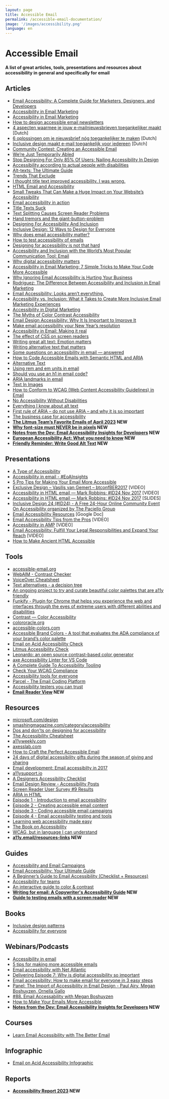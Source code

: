 ```yaml
---
layout: page
title: Accessible Email
permalink: /accessible-email-documentation/
image: '/images/accessibility.png'
language: en
---
```


# Accessible Email
**A list of great articles, tools, presentations and resources about accessibility in general and specifically for email**

## Articles
* [Email Accessibility: A Complete Guide for Marketers, Designers, and Developers](https://www.emailonacid.com/blog/article/email-development/email-accessibilty-in-2017/)
* [Accessibility in Email Marketing](https://mailchimp.com/resources/accessibility-in-email-marketing/)
* [Accessibility in Email Marketing](http://kb.mailchimp.com/campaigns/previews-and-tests/accessibility-in-email-marketing)
* [How to design accessible email newsletters](https://www.bbc.co.uk/gel/guidelines/how-to-design-accessible-email-newsletters)
* [4 aspecten waarmee je jouw e-mailnieuwsbrieven toegankelijker maakt](https://www.frankwatching.com/archive/2017/02/02/4-aspecten-waarmee-je-jouw-e-mailnieuwsbrieven-toegankelijker-maakt/) [Dutch]
* [6 oplossingen om je nieuwsbrief nóg toegankelijker te maken](https://www.frankwatching.com/archive/2017/02/09/6-oplossingen-om-je-nieuwsbrief-nog-toegankelijker-te-maken/) [Dutch]
* [Inclusive design maakt e-mail toegankelijk voor iedereen](https://www.emerce.nl/achtergrond/inclusive-design-maakt-e-mail-toegankelijk-voor-iedereen) [Dutch]
* [Community Contest: Creating an Accessible Email](https://litmus.com/community/discussions/6075-community-contest-creating-an-accessible-email)
* [We’re Just Temporarily Abled](https://uxmag.com/articles/we-re-just-temporarily-abled)
* [Stop Designing For Only 85% Of Users: Nailing Accessibility In Design](https://www.smashingmagazine.com/2017/10/nailing-accessibility-design/)
* [Accessibility according to actual people with disabilities](https://axesslab.com/accessibility-according-to-pwd/)
* [Alt-texts: The Ultimate Guide](https://axesslab.com/alt-texts/)
* [Trends That Exclude](https://axesslab.com/trends/)
* [I thought title text improved accessibility. I was wrong.](https://silktide.com/blog/accessibility/i-thought-title-text-improved-accessibility-i-was-wrong/)
* [HTML Email and Accessibility](https://css-tricks.com/html-email-accessibility/)
* [Small Tweaks That Can Make a Huge Impact on Your Website’s Accessibility](https://css-tricks.com/small-tweaks-can-make-huge-impact-websites-accessibility/)
* [Email accessibility in action](https://www.hteumeuleu.com/2018/email-accessibility-in-action/)
* [Title Texts Suck](https://axesslab.com/title-texts-suck/)
* [Text Splitting Causes Screen Reader Problems](https://axesslab.com/text-splitting/)
* [Hand tremors and the giant-button-problem](https://axesslab.com/hand-tremors/)
* [Designing For Accessibility And Inclusion](https://www.smashingmagazine.com/2018/04/designing-accessibility-inclusion/)
* [Inclusive Design: 12 Ways to Design for Everyone](https://www.shopify.co.uk/partners/blog/inclusive-design)
* [Why does email accessibility matter?](https://content.myemma.com/blog/why-does-email-accessibility-matter)
* [How to test accessibility of emails](https://cm.engineering/how-to-test-accessibility-of-emails-b68fed03f5f4)
* [Designing for accessibility is not that hard](https://uxdesign.cc/designing-for-accessibility-is-not-that-hard-c04cc4779d94)
* [Accessibility and Inclusion with the World’s Most Popular Communication Tool: Email](https://www.24a11y.com/2018/accessibility-and-inclusion-with-email/)
* [Why digital accessibility matters](https://www.invisionapp.com/inside-design/why-digital-accessibility-matters/)
* [Accessibility in Email Marketing: 7 Simple Tricks to Make Your Code More Accessible](https://www.litmus.com/blog/7-simple-tricks-to-make-your-email-code-more-accessible/)
* [Why Ignoring Email Accessibility is Hurting Your Business](https://optinmonster.com/why-ignoring-email-accessibility-is-hurting-your-business/)
* [Rodriguez: The Difference Between Accessibility and Inclusion in Email Marketing](https://www.onlyinfluencers.com/email-marketing-blog-posts/best-practice-email-strategy/entry/the-difference-between-accessibility-and-inclusion-in-email-marketing)
* [Email Accessibility: Looks aren’t everything.](https://explore.reallygoodemails.com/email-accessibility-looks-arent-everything-ad0b1f6af0a4)
* [Accessibility vs. Inclusion: What it Takes to Create More Inclusive Email Marketing Experiences](https://www.litmus.com/blog/accessibility-vs-inclusion-what-it-takes-to-create-more-inclusive-email-marketing-experiences/)
* [Accessibility in Digital Marketing](http://www.emaildesignreview.com/uncategorized/accessibility-in-digital-marketing-4148/)
* [The Myths of Color Contrast Accessibility](https://uxmovement.com/buttons/the-myths-of-color-contrast-accessibility/)
* [Email Design Accessibility: Why It Is Important to Improve It](https://designmodo.com/email-accessibility/)
* [Make email accessibility your New Year’s resolution](https://www.mailgun.com/blog/make-email-accessibility-your-new-years-resolution/)
* [Accessibility in Email: Making it real](https://paul-airy.medium.com/accessibility-in-email-making-it-real-31bd289d285c)
* [The effect of CSS on screen readers](https://uselessdivs.com/blog/the-effect-of-css-on-screen-readers)
* [Writing great alt text: Emotion matters](https://jakearchibald.com/2021/great-alt-text/)
* [Writing alternative text that matters](https://www.a11ywithlindsey.com/blog/writing-alternative-text-matters)
* [Some questions on accessibility in email — answered](https://paul-airy.medium.com/some-questions-on-accessibility-in-email-answered-7e231f375fd3)
* [How to Code Accessible Emails with Semantic HTML and ARIA](https://www.emailonacid.com/blog/article/email-development/how-to-code-accessible-emails/)
* [Alternative Text](https://webaim.org/techniques/alttext/)
* [Using rem and em units in email](https://www.goodemailcode.com/email-accessibility/rem-and-em)
* [Should you use an h1 in email code?](https://www.goodemailcode.com/email-accessibility/should-you-use-an-h1-in-email-code)
* [ARIA landmarks in email](https://www.goodemailcode.com/email-accessibility/aria-landmarks-in-html-email)
* [Text In Images](https://www.goodemailcode.com/email-accessibility/text-in-images)
* [How to Conform to WCAG (Web Content Accessibility Guidelines) in Email](https://webdesign.tutsplus.com/tutorials/apply-web-content-accessibility-guidelines-to-email--cms-39050)
* [No Accessibility Without Disabilities](https://yatil.net/blog/no-accessibility-without-disabilities)
* [Everything I know about alt text](https://www.maxkohler.com/posts/everything-i-know-about-alt-text)
* [First rule of ARIA – do not use ARIA – and why it is so important](https://cerovac.com/a11y/2020/09/first-rule-of-aria-do-not-use-aria-and-why-it-is-so-important/)
* [The business case for accessibility](https://tetralogical.com/blog/2022/04/05/business-case-for-accessibility/)
* **[The Litmus Team’s Favorite Emails of April 2023](https://www.litmus.com/blog/favorite-emails-april-2023) NEW**
* **[Why font-size must NEVER be in pixels](https://fedmentor.dev/posts/font-size-px/) NEW**
* **[Notes from the Dev: Email Accessibility Insights for Developers](https://www.emailonacid.com/blog/article/email-development/accessibility-insights-developers/) NEW**
* **[European Accessibility Act: What you need to know](https://www.craigabbott.co.uk/blog/european-accessibility-act-what-you-need-to-know/) NEW**
* **[Friendly Reminder: Write Good Alt Text](https://www.a11y.email/friendly-reminder-write-good-alt-text/) NEW**

## Presentations
* [A Type of Accessibility](https://www.slideshare.net/paulairy/a-type-of-accessibility-65004974)
* [Accessibility in email - #EoAInsights](https://www.slideshare.net/M_J_Robbins/accessibility-in-email-eoainsights)
* [5 Pro Tips for Making Your Email More Accessible](https://www.slideshare.net/eROIAgency/roledrinks-ams-meetup-5-pro-tips-for-making-your-email-more-accessible)
* [Exclusive Design – Vasilis van Gemert – btconfBER2017](https://www.youtube.com/watch?v=T7pJmrxcesI) [VIDEO]
* [Accessibility in HTML email — Mark Robbins: #ID24 Nov 2017](https://www.youtube.com/watch?v=NUaEhil4vrc&index=15&list=PLn7dsvRdQEfGvHBILiQDsrkVf3oo0-shO) [VIDEO]
* [Accessibility in HTML email — Mark Robbins: #ID24 Nov 2017](https://docs.google.com/presentation/d/1GvnKKKIFvjyzly5mvr_LLMKMgD4XNWgj1dlbIpSMkfE/edit#slide=id.g273d2bad7e_0_440) [SLIDES]
* [Inclusive Design 24 (#ID24) - A Free 24-Hour Online Community Event On Accessibility organized by The Paciello Group](https://www.inclusivedesign24.org/)
* [Email Accessibility Resources](https://docs.google.com/document/d/1wKvh0cpzwwnU5JsN8EnHNW2_PlrknzBQkPPqXGiZRcI/edit) [Google Doc]
* [Email Accessibility Tips from the Pros](https://litmus.com/resources/email-accessibility-tips-from-the-pros) [VIDEO]
* [Accessibility in AMP](https://www.youtube.com/watch?v=XPdmigsP0Sw&feature=youtu.be&t=2563) [VIDEO]
* [Email Accessibility: Fulfill Your Legal Responsibilities and Expand Your Reach](https://blogs.oracle.com/marketingcloud/post/email-accessibility-fulfill-your-legal-responsibilities-and-expand-your-reach) [VIDEO]
* [How to Make Ancient HTML Accessible](https://www.slideshare.net/StacyCarston/emails-how-to-make-ancient-html-accessible)

## Tools
* [accessible-email.org](https://www.accessible-email.org/)
* [WebAIM - Contrast Checker](https://webaim.org/resources/contrastchecker/)
* [VoiceOver Cheatsheet](https://twitter.com/mayabenari/status/822241555142426625)
* [Text alternatives - a decision tree](https://4syllables.com.au/articles/text-alternatives-decision-tree/)
* [An ongoing project to try and curate beautiful color palettes that are a11y friendly](https://www.randoma11y.com/)
* [Funkify - Plugin for Chrome that helps you experience the web and interfaces through the eyes of extreme users with different abilities and disabilities](https://www.funkify.org/)
* [Contrast — Color Accessibility](https://apps.apple.com/app/contrast/id1254981365?ign-mpt=uo%3D6&mt=12)
* [colororacle.org](http://colororacle.org/)
* [accessible-colors.com](https://accessible-colors.com/)
* [Accessible Brand Colors - A tool that evaluates the ADA compliance of your brand’s color palette](https://abc.useallfive.com/)
* [Email on Acid Accessibility Check](https://d1cr57qij2cwzh.cloudfront.net/wp-content/uploads/2018/11/Campaign-Precheck-Accessibility-Help-Center-Doc.pdf)
* [Litmus Accessibility Check](https://www.litmus.com/blog/accessible-email-made-easy-introducing-accessibility-checks-in-litmus/)
* [Leonardo: an open source contrast-based color generator](https://medium.com/@NateBaldwin/leonardo-an-open-source-contrast-based-color-generator-92d61b6521d2)
* [axe Accessibility Linter for VS Code](https://www.deque.com/blog/shift-further-left-with-deques-axe-linter-for-vs-code/)
* [A Complete Guide To Accessibility Tooling](https://www.smashingmagazine.com/2021/06/complete-guide-accessibility-tooling/)
* [Check Your WCAG Compliance](https://www.a11yproject.com/checklist/)
* [Accessibility tools for everyone](https://parcel.io/blog/accessibility-tools)
* [Parcel - The Email Coding Platform](https://parcel.io/)
* [Accessibility testers you can trust](https://makeitfable.com/testers/)
* **[Email Reader View](https://emailmarkup.org/en/blog/2023/email-reader-view/) NEW**

## Resources
* [microsoft.com/design](https://www.microsoft.com/design)
* [smashingmagazine.com/category/accessibility](https://www.smashingmagazine.com/category/accessibility)
* [Dos and don'ts on designing for accessibility](https://accessibility.blog.gov.uk/2016/09/02/dos-and-donts-on-designing-for-accessibility/)
* [The Accessibility Cheatsheet](https://bitsofco.de/the-accessibility-cheatsheet/)
* [a11yweekly.com](https://a11yweekly.com/)
* [axesslab.com](https://axesslab.com/)
* [How to Craft the Perfect Accessible Email](https://email.uplers.com/infographics/emails-accessibility-best-practices/)
* [24 days of digital accessibility gifts during the season of giving and sharing](https://www.24a11y.com/)
* [Email development: Email accessibilty in 2017](https://www.emailonacid.com/blog/article/email-development/email-accessibilty-in-2017/)
* [a11ysupport.io](https://a11ysupport.io/)
* [A Designers Accessibility Checklist](https://www.actionrocket.co/email-design-review/designerchecklist)
* [Email Design Review - Accessibility Posts](https://www.actionrocket.co/email-design-review/category/Accessibility)
* [Screen Reader User Survey #9 Results](https://webaim.org/projects/screenreadersurvey9/)
* [ARIA in HTML](https://www.w3.org/TR/html-aria/)
* [Episode 1 - Introduction to email accessibility](https://trailhead.salesforce.com/live/videos/a2r3k000001vD99/episode-1-introduction-to-email-accessibility/)
* [Episode 2 - Creating accessible email content](https://trailhead.salesforce.com/live/videos/a2r3k000001vD1B/episode-2-creating-accessible-email-content/)
* [Episode 3 - Coding accessible email campaigns](https://trailhead.salesforce.com/live/videos/a2r3k000001vD8k/episode-3-coding-accessible-email-campaigns/)
* [Episode 4 - Email accessibility testing and tools](https://trailhead.salesforce.com/live/videos/a2r3k000001vD6F/episode-4-email-accessibility-testing-and-tools)
* [Learning web accessibility made easy](https://a11yphant.com/)
* [The Book on Accessibility](https://www.thebookonaccessibility.com/)
* [WCAG, but in language I can understand](https://www.tempertemper.net/blog/wcag-but-in-language-i-can-understand)
* **[a11y.email/resources-links](https://www.a11y.email/resources-links/) NEW**

## Guides
* [Accessibility and Email Campaigns](https://www.campaignmonitor.com/resources/guides/accessibility/)
* [Email Accessibility: Your Ultimate Guide](https://litmus.com/blog/ultimate-guide-accessible-emails)
* [A Beginner’s Guide to Email Accessibility (Checklist + Resources)](https://webdesign.tutsplus.com/tutorials/a-beginners-guide-to-email-accessibility--cms-31240)
* [Accessibility for teams](https://accessibility-for-teams.com/)
* [An interactive guide to color & contrast](https://colorandcontrast.com/#/)
* **[Writing for email: A Copywriter's Accessibility Guide](https://www.actionrocket.co/email-design-review/writing-for-email-a-copywriters-accessibility-guide) NEW**
* **[Guide to testing emails with a screen reader](https://parcel.io/guides/testing-emails-with-a-screen-reader) NEW**

## Books
* [Inclusive design patterns](https://www.smashingmagazine.com/2016/10/inclusive-design-patterns/)
* [Accessibility for everyone](https://abookapart.com/products/accessibility-for-everyone)

## Webinars/Podcasts
* [Accessibility in email](https://www.emailonacid.com/resource/accessibility-in-email/)
* [5 tips for making more accessible emails](https://www.litmus.com/blog/email-design-podcast-73-5-tips-for-making-more-accessible-emails/)
* [Email accessibility with Net Atlantic](https://www.emailonacid.com/resource/email-accessibility-net-atlantic/)
* [Delivering Episode 7: Why is digital accessibility so important](https://www.litmus.com/blog/delivering-episode-7-why-is-digital-accessibility-so-important/)
* [Email accessibility: How to make email for everyone in 3 easy steps](https://www.litmus.com/resources/email-accessibility-how-to-make-email-for-everyone-in-3-easy-steps/)
* [Panel: The Import of Accessibility in Email Design - Paul Airy, Megan Boshuyzen, Ornella Gallo](https://vimeo.com/661643656/ebea613c4d)
* [#88. Email Accessability with Megan Boshuyzen](https://flowium.com/podcasts/email-accessability-megan-boshuyzen/)
* [How to Make Your Emails More Accessible](https://www.sparkpost.com/send-it-school/email-accessibility/?vid=display)
* **[Notes from the Dev: Email Accessibility Insights for Developers](https://www.emailonacid.com/blog/article/email-development/accessibility-insights-developers/) NEW**

## Courses
* [Learn Email Accessibility with The Better Email](https://thebetter.email/guides/on-accessibility/)

## Infographic
* [Email on Acid Accessibility Infographic](https://media.emailonacid.com/wp-content/uploads/2018/03/EOA_Accessibility_Infographic.pdf?_gl=1*c8jl6x*_gcl_au*MTI3OTk4ODI1NC4xNjkyNzM3MTA2)

## Reports
* **[Accessibility Report 2023](https://emailmarkup.org/en/reports/accessibility/2023/) NEW**
